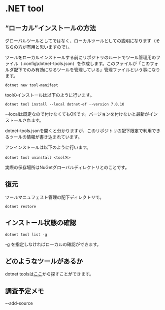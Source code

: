# .NET tool

## “ローカル”インストールの方法

グローバルツールとしてではなく、ローカルツールとしての説明になります（そちらの方が有用と思いますので）。

ツールをローカルインストールする前にリポジトリのルートでツール管理用のファイル（.config\dotnet-tools.json）を作成します。このファイルが「このフォルダ配下でのみ有効になるツールを管理している」管理ファイルという事になります。

```console
dotnet new tool-manifest 
```

toolのインストールは以下のように行います。

```console
dotnet tool install --local dotnet-ef --version 7.0.10
```

--localは既定なので付けなくてもOKです。バージョンを付けないと最新がインストールされます。

dotnet-tools.jsonを開くと分かりますが、このリポジトリの配下限定で利用できるツールの情報が書き込まれています。

アンインストールは以下のように行います。

```console
dotnet tool uninstall <tool名>
```

実際の保存場所はNuGetグローバルディレクトリとのことです。

## 復元

ツールマニュフェスト管理の配下ディレクトリで。

```console
dotnet restore
```

## インストール状態の確認

```console
dotnet tool list -g
```

-g を指定しなければローカルの確認ができます。

## どのようなツールがあるか

dotnet toolsは[ここ](https://www.nuget.org/packages?packagetype=dotnettool)から探すことができます。

## 調査予定メモ

--add-source <SOURCE>

